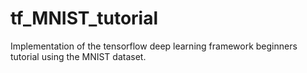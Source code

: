 # tf_MNIST_tutorial
Implementation of the tensorflow deep learning framework beginners tutorial using the MNIST dataset.
